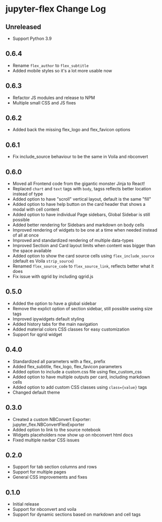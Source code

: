 # jupyter-flex Change Log

## Unreleased

-   Support Python 3.9

## 0.6.4

-   Rename `flex_author` to `flex_subtitle`
-   Added mobile styles so it's a lot more usable now

## 0.6.3

-   Refactor JS modules and release to NPM
-   Multiple small CSS and JS fixes

## 0.6.2

-   Added back the missing flex_logo and flex_favicon options

## 0.6.1

-   Fix include_source behaviour to be the same in Voila and nbconvert

## 0.6.0

-   Moved all Frontend code from the gigantic monster Jinja to React!
-   Replaced `chart` and `text` tags with `body`, tagss reflects better location instead of type
-   Added option to have "scroll" vertical layout, default is the same "fill"
-   Added option to have help button on the card header that shows a modal with cell content
-   Added option to have individual Page sidebars, Global Sidebar is still possible
-   Added better rendering for Sidebars and markdown on body cells
-   Improved rendering of widgets to be one at a time when needed instead of all at once
-   Improved and standardized rendering of multiple data-types
-   Improved Sectioin and Card layout limits when content was bigger than the space available
-   Added option to show the card source cells using `flex_include_source` (default es Voila `strip_source`)
-   Renamed `flex_source_code` to `flex_source_link`, reflects better what it does
-   Fix issue with qgrid by including qgrid.js

## 0.5.0

-   Added the option to have a global sidebar
-   Remove the explict option of section sidebar, still possible useing size tags
-   Improved ipywidgets default styling
-   Added history tabs for the main navigation
-   Added material colors CSS classes for easy customization
-   Support for qgrid widget

## 0.4.0

-   Standardized all parameters with a flex\_ prefix
-   Added flex_subtitle, flex_logo, flex_favicon parameters
-   Added option to include a custom.css file using flex_custom_css
-   Added option to have multiple outputs per card, including markdown cells
-   Added option to add custom CSS classes using `class={value}` tags
-   Changed default theme

## 0.3.0

-   Created a custom NBConvert Exporter: jupyter_flex.NBConvertFlexExporter
-   Added option to link to the source notebook
-   Widgets placeholders now show up on nbconvert html docs
-   Fixed multiple navbar CSS issues

## 0.2.0

-   Support for tab section columns and rows
-   Support for multiple pages
-   General CSS improvements and fixes

## 0.1.0

-   Initial release
-   Support for nbconvert and voila
-   Support for dynamic sections based on markdown and cell tags
